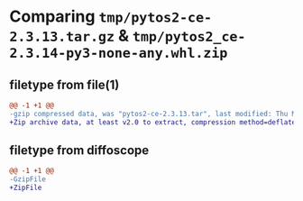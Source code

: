 # Comparing `tmp/pytos2-ce-2.3.13.tar.gz` & `tmp/pytos2_ce-2.3.14-py3-none-any.whl.zip`

## filetype from file(1)

```diff
@@ -1 +1 @@
-gzip compressed data, was "pytos2-ce-2.3.13.tar", last modified: Thu May  4 13:08:02 2023, max compression
+Zip archive data, at least v2.0 to extract, compression method=deflate
```

## filetype from diffoscope

```diff
@@ -1 +1 @@
-GzipFile
+ZipFile
```

